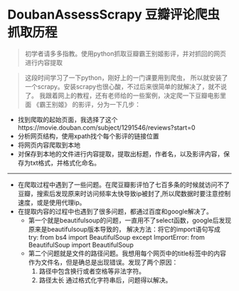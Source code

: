# DoubanAssessScrapy 豆瓣评论爬虫抓取历程
> 初学者请多多指教。使用python抓取豆瓣霸王别姬影评，并对抓回的网页进行内容提取


>这段时间学习了一下python，刚好上的一门课要用到爬虫，
>所以就安装了一个scrapy。安装scrapy也很心酸，不过后来很简单的就解决了，就不说了。
>我跟着网上的教程，还有老师给的一些案例，决定爬一下豆瓣电影里面 《霸王别姬》 的影评，分为一下几步：

- 找到爬取的起始页面，我选择了这个https://movie.douban.com/subject/1291546/reviews?start=0
- 分析网页结构，使用xpath找个每个影评的链接位置
- 将网页内容爬取到本地
- 对保存到本地的文件进行内容提取，提取出标题，作者名，以及影评内容，保存为txt格式，并格式化命名。

---

- 在爬取过程中遇到了一些问题。在爬豆瓣影评怕了七百多条的时候就访问不了豆瓣，搜索后发现原来时访问频率太快导致ip被封了,所以爬数据时要注意控制速度，或是使用代理ip。
- 在提取内容的过程中也遇到了很多问题，都通过百度和google解决了。
  - 第一个就是beautifulsoup的问题，一直用不了select函数，google后发现原来是beautifulsoup版本导致的，
  解决方法：将它的import语句写成
    try:
    from bs4 import BeautifulSoup
    except ImportError:
    from BeautifulSoup import BeautifulSoup
  - 第二个问题就是文件的路径问题。我想用每个网页中的title标签中的内容作为文件名，但是确总是出现错误。发现了两个原因：
    1. 路径中包含换行或者空格等非法字符。
    2. 路径太长
    通过格式化字符串后，问题得以解决。


